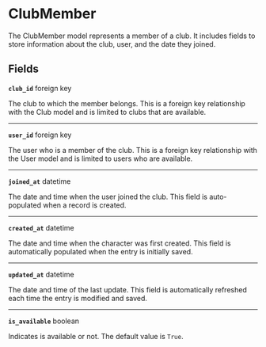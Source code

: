 # ClubMember <Badge type="danger" text="model" />

The ClubMember model represents a member of a club. It includes fields to store information about the club, user, and the date they joined.

## Fields

**`club_id`** foreign key

The club to which the member belongs. This is a foreign key relationship with the Club model and is limited to clubs that are available.

---

**`user_id`** foreign key

The user who is a member of the club. This is a foreign key relationship with the User model and is limited to users who are available.

---

**`joined_at`** datetime

The date and time when the user joined the club. This field is auto-populated when a record is created.

---

**`created_at`** datetime

The date and time when the character was first created. This field is automatically populated when the entry is initially saved.

---

**`updated_at`** datetime

The date and time of the last update. This field is automatically refreshed each time the entry is modified and saved.

---

**`is_available`** boolean

Indicates is available or not. The default value is `True`.
